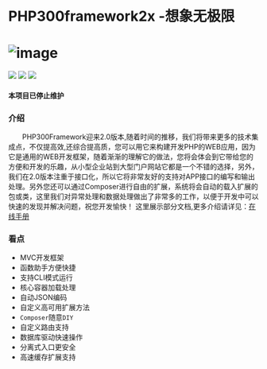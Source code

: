 PHP300framework2x -想象无极限
====
![image](https://github.com/xcg340122/PHP300Framework2x/blob/master/Framework/Library/Process/Tpl/php300.jpg)
===
[![](https://img.shields.io/badge/version-2.0-green.svg)](http://framework.php300.cn)
[![](https://img.shields.io/badge/composer-2.0-brightgreen.svg)](https://packagist.org/packages/php300/framework)
[![](https://img.shields.io/badge/group-480-brightgreen.svg)](https://jq.qq.com/?_wv=1027&k=5exsSYT)

#### 本项目已停止维护

### 介绍
&emsp;&emsp;PHP300Framework迎来2.0版本,随着时间的推移，我们将带来更多的技术集成点，不仅提高效,还综合提高质，您可以用它来构建开发PHP的WEB应用，因为它是通用的WEB开发框架，随着渐渐的理解它的做法，您将会体会到它带给您的方便和开发的乐趣，从小型企业站到大型门户网站它都是一个不错的选择，另外，我们在2.0版本注重于接口化，所以它将非常友好的支持对APP接口的编写和输出处理。另外您还可以通过Composer进行自由的扩展，系统将会自动的载入扩展的包或类，这里我们对异常处理和数据处理做出了非常多的工作，以便于开发中可以快速的发现并解决问题，祝您开发愉快！
这里展示部分文档,更多介绍请详见：[在线手册](https://www.kancloud.cn/fold/php300_2/content)

### 看点
* MVC开发框架
* 函数助手方便快捷
* 支持CLI模式运行
* 核心容器加载处理
* 自动JSON编码
* 自定义高可用扩展方法
* `Composer`随意`DIY`
* 自定义路由支持
* 数据库驱动快速操作
* 分离式入口更安全
* 高速缓存扩展支持
